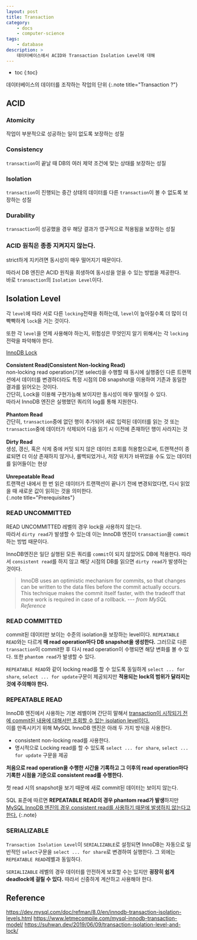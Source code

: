 ```yaml
---
layout: post
title: Transaction
category:
    - docs
    - computer-science
tags:
    - database
description: >
    데이터베이스에서 ACID와 Transaction Isolation Level에 대해
---
```

<!-- blank -->
* toc
{:toc}

데이터베이스의 데이터를 조작하는 작업의 단위
{:.note title="Transaction ?"}

## ACID
### Atomicity
작업이 부분적으로 성공하는 일이 없도록 보장하는 성질

### Consistency
`transaction`이 끝날 때 DB의 여러 제약 조건에 맞는 상태를 보장하는 성질

### Isolation
`transaction`이 진행되는 중간 상태의 데이터를 다른 `transaction`이 볼 수 없도록 보장하는 성질

### Durability
`transaction`이 성공했을 경우 해당 결과가 영구적으로 적용됨을 보장하는 성질

### ACID 원칙은 종종 지켜지지 않는다.
strict하게 지키려면 동시성이 매우 떨어지기 때문이다.

따라서 DB 엔진은 ACID 원칙을 희생하여 동시성을 얻을 수 있는 방법을 제공한다.  
바로 `transaction`의 `Isolation Level`이다.

## Isolation Level
각 `level`에 따라 서로 다른 `locking`전략을 취하는데, `level`이 높아질수록 더 많이 더 빡빡하게 `lock`을 거는 것이다.  

또한 각 `level`을 언제 사용해야 하는지, 위험성은 무엇인지 알기 위해서는 각 `locking`전략을 파악해야 한다.

[InnoDB Lock](/docs/computer-science/2021-01-13-innodb-lock)  
<br>
**Consistent Read(Consistent Non-locking Read)**  
non-locking read operation(기본 select)을 수행할 때 동시에 실행중인 다른 트랜잭션에서 데이터를 변경하더라도 특정 시점의 DB snapshot을 이용하여 기존과 동일한 결과를 읽어오는 것이다.  
간단히, Lock을 이용해 구현가능해 보이지만 동시성이 매우 떨어질 수 있다.  
따라서 InnoDB 엔진은 실행했던 쿼리의 log를 통해 지원한다.  
<br>
**Phantom Read**  
간단히, `transaction`중에 없던 행이 추가되어 새로 입력된 데이터를 읽는 것 또는 `transaction`중에 데이터가 삭제되어 다음 읽기 시 이전에 존재하던 행이 사라지는 것  
<br>
**Dirty Read**  
생성, 갱신, 혹은 삭제 중에 커밋 되지 않은 데이터 조회를 허용함으로써, 트랜잭션이 종료되면 더 이상 존재하지 않거나, 롤백되었거나, 저장 위치가 바뀌었을 수도 있는 데이터를 읽어들이는 현상  
<br>
**Unrepeatable Read**  
트랜잭션 내에서 한 번 읽은 데이터가 트랜잭션이 끝나기 전에 변경되었다면, 다시 읽었을 때 새로운 값이 읽히는 것을 의미한다.  
{:.note title="Prerequisites"}

### READ UNCOMMITTED
READ UNCOMMITTED 레벨의 경우 lock을 사용하지 않는다.  
따라서 `dirty read`가 발생할 수 있는데 이는 InnoDB 엔진이 `transaction`을 `commit`하는 방법 때문이다.

InnoDB엔진은 일단 실행된 모든 쿼리를 `commit`이 되지 않았어도 DB에 적용한다. 따라서 `consistent read`를 하지 않고 해당 시점의 DB를 읽으면 `dirty read`가 발생하는 것이다.

> InnoDB uses an optimistic mechanism for commits, so that changes can be written to the data files before the commit actually occurs. This technique makes the commit itself faster, with the tradeoff that more work is required in case of a rollback. --- *from MySQL Reference*


### READ COMMITTED
commit된 데이터만 보이는 수준의 isolation을 보장하는 level이다.
`REPEATABLE READ`와는 다르게 **매 read operation마다 DB snapshot을 생성한다.** 그러므로 다른 `transaction`이 commit한 후 다시 read operation이 수행되면 해당 변화를 볼 수 있다. 또한 `phantom read`가 발생할 수 있다.

`REPEATABLE READ`와 같이 locking read를 할 수 있도록 동일하게 `select ... for share`, `select ... for update`구문이 제공되지만 **적용되는 lock의 범위가 달라지는 것에 주의해야 한다.**

<!-- index 공부하고 ~~
READ COMMITTED 레벨에서 locking이 어떻게 사용되는지 케이스별 분석
READ COMMITTED 레벨로 설정된 경우 동일하게 locking read 구문 및, UPDATE, DELETE이 수행되더라도 REPEATABLE READ일 때보다 더 적은 범위에 대해서 lock이 적용된다.

locking read, UPDATE, DELETE 구문이 실행될때 “찾아진 레코드”에만 락을 건다.
레코드를 찾기위해 스캔했던 인덱스 레코드에 대해서는 gap lock을 적용하지 않기 때문에 해당 gap에 대해 다른 트랜잭션에서 자유롭게 INSERT가 가능하다. (Phantom read 발생)
foreign-key 제약과 duplicate-key 확인을 위해서만 gap lock이 사용된다.
lock이 적어지는 만큼 동시성이 좋아진다.
deadlock이 발생할 확률이 REPEATABLE READ보다는 줄어들지만, 여전히 발생 가능성은 존재한다. -->

### REPEATABLE READ
InnoDB 엔진에서 사용하는 기본 레벨이며 간단히 말해서 <u>transaction이 시작되기 전에 commit된 내용에 대해서만 조회할 수 있는 isolation level이다.</u>  
이를 만족시키기 위해 MySQL InnoDB 엔진은 아래 두 가지 방식을 사용한다.

* consistent non-locking read를 사용한다.
* 명시적으로 Locking read를 할 수 있도록 `select ... for share`, `select ... for update` 구문을 제공

**처음으로 read operation을 수행한 시간을 기록하고 그 이후의 read operation마다 기록한 시점을 기준으로 consistent read를 수행한다.**

첫 read 시의 snapshot을 보기 때문에 새로 commit된 데이터는 보이지 않는다.

SQL 표준에 따르면 **REPEATABLE READ의 경우 phantom read가 발생**하지만 <u>MySQL InnoDB 엔진의 경우 consistent read를 사용하기 때문에 발생하지 않는다고 한다.</u>
{:.note}

<!-- index 공부 하고 ~~
REPEATABLE READ에서 locking이 어떻게 사용되는지 케이스별 분석
locking read 구문들과, UPDATE, DELETE이 수행될 때 실제 lock이 적용되는 방식은 SQL statement의 조건과, 대상 테이블의 컬럼에 index가 걸려있는지, 해당 index가 unique 한지에 따라 달라진다. 아래에 상황별로 정리를 해 보았다.

unique index가 적용된 컬럼을 특정 값으로 검색
예) ... WHERE pk=8
찾아진 하나의 인덱스 레코드에만 lock적용
그 외의 경우
unique index 컬럼을 범위로 검색
예) ... WHERE pk > 100
non-unique index 컬럼을 특정 값 또는 범위로으로 검색
예) ... WHERE field = 3 or ... WHERE field > 4
gap lock 또는 next-key lock을 이용해서 스캔한 인덱스 범위에 lock을 적용해서 다른 세션이 해당 범위에 INSERT하는 것을 막는다.
위에 언급된 개별적인 lock 들에 대한 더 자세한 설명은 MySQL InnoDB lock & deadlock 포스팅을 참고하면 된다. -->

<!-- REPEATABLE READ vs READ COMMITTED 
https://suhwan.dev/2019/06/09/transaction-isolation-level-and-lock/
-->

### SERIALIZABLE
`Transaction Isolation Level`이 `SERIALIZABLE`로 설정되면 InnoDB는 자동으로 일반적인 `select`구문을 `select ... for share`로 변경하여 실행한다. 그 외에는 `REPEATABLE READ`레벨과 동일하다.

<!-- deadlock이 걸리는 경우 -->
`SERIALIZABLE` 레벨의 경우 데이터를 안전하게 보호할 수는 있지만 **굉장히 쉽게 deadlock에 걸릴 수 있다.** 따라서 신중하게 계산하고 사용해야 한다.

## Reference
<https://dev.mysql.com/doc/refman/8.0/en/innodb-transaction-isolation-levels.html>
<https://www.letmecompile.com/mysql-innodb-transaction-model/>
<https://suhwan.dev/2019/06/09/transaction-isolation-level-and-lock/>
